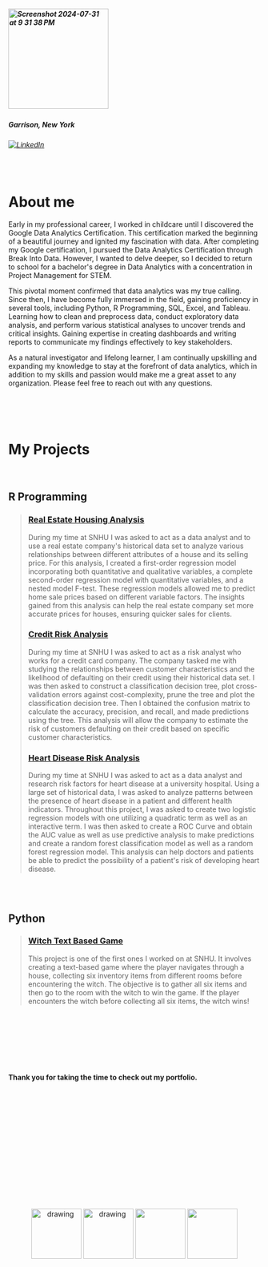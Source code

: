 ##### <img width="200" alt="Screenshot 2024-07-31 at 9 31 38 PM" src="https://github.com/user-attachments/assets/2aca681b-f275-4c67-b673-951efdd7a442">

##### Garrison, New York
###### [![LinkedIn](https://img.shields.io/badge/LinkedIn-0077B5?style=for-the-badge&logo=linkedin&logoColor=white)](https://www.linkedin.com/in/alexis-tolliver-8b7bb2233)


<br>


# About me

Early in my professional career, I worked in childcare until I discovered the Google Data Analytics Certification. This certification marked the beginning of a beautiful journey and ignited my fascination with data. After completing my Google certification, I pursued the Data Analytics Certification through Break Into Data. However, I wanted to delve deeper, so I decided to return to school for a bachelor's degree in Data Analytics with a concentration in Project Management for STEM.

This pivotal moment confirmed that data analytics was my true calling. Since then, I have become fully immersed in the field, gaining proficiency in several tools, including Python, R Programming, SQL, Excel, and Tableau. Learning how to clean and preprocess data, conduct exploratory data analysis, and perform various statistical analyses to uncover trends and critical insights. Gaining expertise in creating dashboards and writing reports to communicate my findings effectively to key stakeholders.

As a natural investigator and lifelong learner, I am continually upskilling and expanding my knowledge to stay at the forefront of data analytics, which in addition to my skills and passion would make me a great asset to any organization. Please feel free to reach out with any questions.
<br>
<br>
<br>
<br>
<br>
# My Projects

<br>

## R Programming
> ### [Real Estate Housing Analysis](Project1/RealEstate.md)
> During my time at SNHU I was asked to act as a data analyst and to use a real estate company's historical data set to analyze various relationships between different attributes of a house and its selling price. For this analysis, I created a first-order regression model incorporating both quantitative and qualitative variables, a complete second-order regression model with quantitative variables, and a nested model F-test. These regression models allowed me to predict home sale prices based on different variable factors. The insights gained from this analysis can help the real estate company set more accurate prices for houses, ensuring quicker sales for clients.
>
>
> ### [Credit Risk Analysis](Project2/CreditRisk.md)
> During my time at SNHU I was asked to act as a risk analyst who works for a credit card company. The company tasked me with studying the relationships between customer characteristics and the likelihood of defaulting on their credit using their historical data set. I was then asked to construct a classification decision tree, plot cross-validation errors against cost-complexity, prune the tree and plot the classification decision tree. Then I obtained the confusion matrix to calculate the accuracy, precision, and recall, and made predictions using the tree. This analysis will allow the company to estimate the risk of customers defaulting on their credit based on specific customer characteristics.
>
>
> ### [Heart Disease Risk Analysis](Project3/HeartDisease.md)
> During my time at SNHU I was asked to act as a data analyst and research risk factors for heart disease at a university hospital. Using a large set of historical data, I was asked to analyze patterns between the presence of heart disease in a patient and different health indicators. Throughout this project, I was asked to create two logistic regression models with one utilizing a quadratic term as well as an interactive term. I was then asked to create a ROC Curve and obtain the AUC value as well as use predictive analysis to make predictions and create a random forest classification model as well as a random forest regression model. This analysis can help doctors and patients be able to predict the possibility of a patient's risk of developing heart disease.

<br>
<br>

## Python
> ### [Witch Text Based Game](Project4/Witch.md)
> This project is one of the first ones I worked on at SNHU. It involves creating a text-based game where the player navigates through a house, collecting six inventory items from different rooms before encountering the witch. The objective is to gather all six items and then go to the room with the witch to win the game. If the player encounters the witch before collecting all six items, the witch wins!
<br>
<br>
<br>
<br>
<br>
<br>

#### Thank you for taking the time to check out my portfolio.
<br>
<br>
<br>
<br>
<br>
<br>
<br>
<br>
<br>
<br>
<br>
<br>
<br>
<p align="center"> <img src="https://i.giphy.com/media/v1.Y2lkPTc5MGI3NjExenpsbWp2bzY0bXNlbnF2ZTF3ZGkwc25tanZ1b2czMHMyNjcwYjdleCZlcD12MV9pbnRlcm5hbF9naWZfYnlfaWQmY3Q9cw/2aIRxJ8YitX04Am4kO/giphy.gif" alt="drawing" width="100"/>
  <img src="https://i.giphy.com/media/v1.Y2lkPTc5MGI3NjExeG1ycGRwODU0cjNoaHhldDJwaGN6aXNzbnRkMHIzODlxNXhkMmN6eiZlcD12MV9pbnRlcm5hbF9naWZfYnlfaWQmY3Q9cw/QuDgW7dXQfCZiWVXD4/giphy.gif" alt="drawing" width="100"/>
  <img src="https://i.giphy.com/media/v1.Y2lkPTc5MGI3NjExczlvM2tuOW44dXh1Z3dtMTd1am5kZ2l2aDJnMWdzcGZ6OTFkcHd3eCZlcD12MV9pbnRlcm5hbF9naWZfYnlfaWQmY3Q9cw/T1OtT3rmtNRTn3xLxB/giphy.gif" width="100"/>
  <img src="https://i.giphy.com/media/v1.Y2lkPTc5MGI3NjExdW5kcDdzbWwxaWZpcno0dHk5dGg5NHdjbXAzYmJtaWV0Y2hueXN0bCZlcD12MV9pbnRlcm5hbF9naWZfYnlfaWQmY3Q9cw/S8TzUKzRPjepzJx37U/giphy.gif" width="100"/>
</p>
